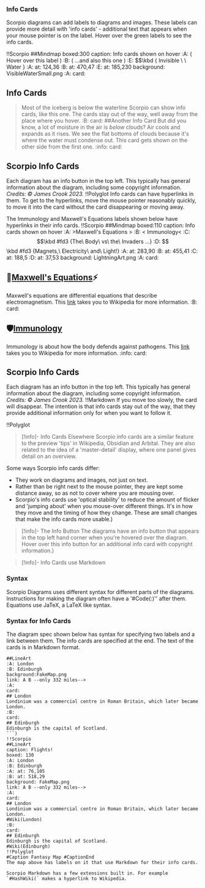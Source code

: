 ### Info Cards

Scorpio diagrams can add labels to diagrams and images. These labels can provide more detail with 'info cards' - additional text that appears when your mouse pointer is on the label. Hover over the green labels to see the info cards.

!!Scorpio
##Mindmap
boxed:300
caption: Info cards shown on hover
:A: ( Hover over this label )
:B: ( ...and also this one )
:E: $$\kbd { Invisible \ \ Water }
:A: at: 124,36
:B: at: 470,47
:E: at: 185,230
background: VisibleWaterSmall.png
:A:
card:
## Info Cards
> Most of the iceberg is below the waterline
Scorpio can show info cards, like this one.  The cards stay out of the way, well away from the place where you hover.
:B:
card:
##Another Info Card
> But did you know, a lot of moisture in the air is *below* clouds? Air cools and expands as it rises. We see the flat bottoms of clouds because it's where the water must condense out.
This card gets shown on the other side from the first one.
:info:
card:
## Scorpio Info Cards
Each diagram has an info button in the top left.  This typically has general information about the diagram, including some copyright information.
 *Credits: &copy; James Crook 2023.*
!!Polyglot
Info cards can have hyperlinks in them. To get to the hyperlinks, move the mouse pointer reasonably quickly, to move it into the card without the card disappearing or moving away. 

The Immunology and Maxwell's Equations labels shown below have hyperlinks in their info cards.
!!Scorpio
##Mindmap
boxed:110
caption: Info cards shown on hover
:A: >Maxwell's Equations >
:B: < Immunology<
:C: $$\kbd #fd3 {The\ Body\ vs\ the\ Invaders ...}
:D: $$\kbd #fd3 {Magnets,\ Electricity\ and\ Light!}
:A: at: 283,90
:B: at: 455,41
:C: at: 188,5
:D: at: 37,53
background: LightningArt.png
:A:
card:
## 🧲[Maxwell's Equations](maxwells_equations)⚡
Maxwell's equations are differential equations that describe electromagnetism. This [link](maxwells_equations) takes you to Wikipedia for more information.
:B:
card:
## 🛡[Immunology](immunology)
Immunology is about how the body defends against pathogens.  This [link](immunology) takes you to Wikipedia for more information.
:info:
card:
## Scorpio Info Cards
Each diagram has an info button in the top left.  This typically has general information about the diagram, including some copyright information.
 *Credits: &copy; James Crook 2023.*
!!Markdown
If you move too slowly, the card will disappear. The intention is that info cards stay out of the way, that they provide additional information only for when you want to follow it.

!!Polyglot
> [!info]- Info Cards Elsewhere
Scorpio info cards are a similar feature to the preview 'tips' in Wikipedia, Obsidian and Arbital. They are also related to the idea of a 'master-detail' display, where one panel gives detail on an overview. 

Some ways Scorpio info cards differ:
* They work on diagrams and images, not just on text. 
* Rather than be right next to the mouse pointer, they are kept some distance away, so as not to cover where you are mousing over.
* Scorpio's info cards use 'optical stability' to reduce the amount of flicker and 'jumping about' when you mouse-over different things. It's in how they move and the timing of how they change.
These are small changes that make the info cards more usable.)

> [!info]- The Info Button
The diagrams have an info button that appears in the top left hand corner when you're hovered over the diagram. Hover over this info button for an additional info card with copyright information.)

> [!info]- Info Cards use Markdown

### Syntax 
Scorpio Diagrams uses different syntax for different parts of the diagrams. Instructions for making the diagram often have a '#Code(:)'' after them. Equations use JaTeX, a LaTeX like syntax. 

### Syntax for Info Cards
The diagram spec shown below has syntax for specifying two labels and a link between them. The info cards are specified at the end. The text of the cards is in Markdown format.
```Raw
##LineArt
:A: London
:B: Edinburgh
background:FakeMap.png
link: A B --only 332 miles-->
:A:
card:
## London
Londinium was a commercial centre in Roman Britain, which later became London.
:B:
card:
## Edinburgh
Edinburgh is the capital of Scotland.
```)
!!Scorpio
##LineArt
caption: Flights!
boxed: 130
:A: London
:B: Edinburgh
:A: at: 76,105
:B: at: 518,29
background: FakeMap.png
link: A B --only 332 miles-->
:A:
card:
## London
Londinium was a commercial centre in Roman Britain, which later became London.
#Wiki(London)
:B:
card:
## Edinburgh
Edinburgh is the capital of Scotland.
#Wiki(Edinburgh)
!!Polyglot
#Caption Fantasy Map #CaptionEnd
The map above has labels on it that use Markdown for their info cards.

Scorpio Markdown has a few extensions built in. For example `#HashWiki(` makes a hyperlink to Wikipedia.
